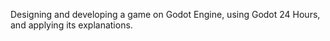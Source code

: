 Designing and developing a game on Godot Engine, using Godot 24 Hours, and applying its explanations.
